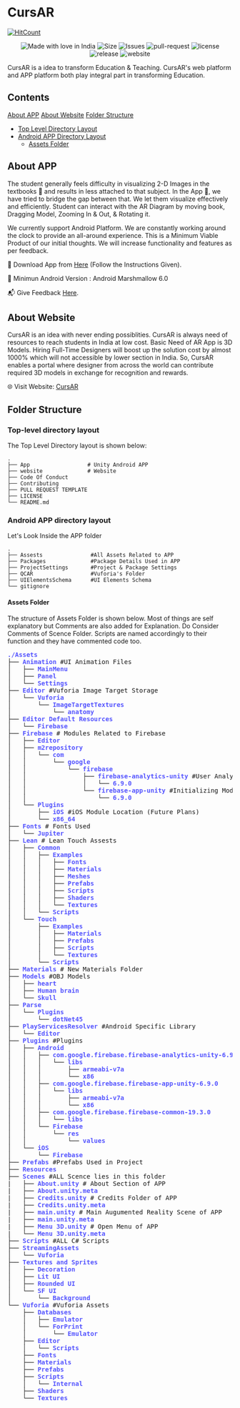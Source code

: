 # CursAR
[![HitCount](http://hits.dwyl.com/merrcury/merrcury/CursAR.svg)](http://hits.dwyl.com/merrcury/merrcury/CursAR)

<div align='center'>
 
![Made with love in India](https://madewithlove.now.sh/in?heart=true&colorA=%23000000&colorB=%230c0361&template=plastic)
![Size](https://img.shields.io/github/repo-size/merrcury/CursAR?style=plastic)
![Issues](https://img.shields.io/github/issues/merrcury/CursAR?style=plastic)
![pull-request](https://img.shields.io/github/issues-pr/merrcury/CursAR?style=plastic)
![license](https://img.shields.io/github/license/merrcury/CursAR?style=plastic)
![release](https://img.shields.io/github/v/release/merrcury/CursAR?include_prereleases&style=plastic)
![website](https://img.shields.io/website?down_color=red&down_message=offline&style=plastic&up_color=green&up_message=online&url=https%3A%2F%2Fteamcursar.firebaseapp.com%2F)

</div>


CursAR is a idea to transform Education & Teaching. CursAR's web platform and APP platform both play integral part in transforming Education. 

## Contents
[About APP](#about-app)
[About Website](#about-website)
[Folder Structure](#folder-structure)
  * [Top Level Directory Layout](#top-level-directory-layout)
  * [Android APP Directory Layout](#android-app-directory-layout)
     * [Assets Folder](#assets-folder)

## About APP
The student generally feels difficulty in visualizing 2-D Images in the textbooks :orange_book: and results in less attached to that subject. In the App :iphone:, we have tried to bridge the gap between that. We let them visualize effectively and efficiently. Student can interact with the AR Diagram by moving book, Dragging Model, Zooming In & Out, & Rotating it.
 
We currently support Android Platform. We are constantly working around the clock to provide an all-around experience. This is a Minimum Viable Product of our initial thoughts. We will increase functionality and features as per feedback.
 
:triangular_flag_on_post: Download App from [Here](http://bit.ly/cursARapp) (Follow the Instructions Given).

:rocket: Minimun Android Version : Android Marshmallow 6.0

:mailbox_with_mail: Give Feedback [Here](http://bit.ly/cursARweb).

## About Website
CursAR is an idea with never ending possiblities. CursAR is always need of resources to reach students in India at low cost. Basic Need of AR App is 3D Models. Hiring Full-Time Designers will boost up the solution cost by almost 1000% which will not accessible by lower section in India. So, CursAR enables a portal where designer from across the world can contribute required 3D models in exchange for recognition and rewards. 

:globe_with_meridians: Visit Website: [CursAR](http://bit.ly/cursARweb)


## Folder Structure

### Top-level directory layout
The Top Level Directory layout is shown below:

    .
    ├── App                  # Unity Android APP
    ├── website              # Website
    ├── Code Of Conduct               
    ├── Contributing                  
    ├── PULL REQUEST TEMPLATE         
    ├── LICENSE
    └── README.md

### Android APP directory layout
Let's Look Inside the APP folder

    .
    ├── Assests               #All Assets Related to APP
    ├── Packages              #Package Details Used in APP
    ├── ProjectSettings       #Project & Package Settings        
    ├── QCAR                  #Vuforia's Folder
    ├── UIElementsSchema      #UI Elements Schema
    └── gitignore

   #### Assets Folder
The structure of Assets Folder is shown below. Most of things are self explanatory but Comments are also added for Explanation. Do Consider Comments of Scence Folder. Scripts are named accordingly to their function and they have commented code too. 

<pre><font color="#5555FF"><b>./Assets</b></font> 
├── <font color="#5555FF"><b>Animation</b></font> #UI Animation Files
│   ├── <font color="#5555FF"><b>MainMenu</b></font>
│   ├── <font color="#5555FF"><b>Panel</b></font>
│   └── <font color="#5555FF"><b>Settings</b></font>
├── <font color="#5555FF"><b>Editor</b></font> #Vuforia Image Target Storage
│   └── <font color="#5555FF"><b>Vuforia</b></font>
│       └── <font color="#5555FF"><b>ImageTargetTextures</b></font>
│           └── <font color="#5555FF"><b>anatomy</b></font>
├── <font color="#5555FF"><b>Editor Default Resources</b></font> 
│   └── <font color="#5555FF"><b>Firebase</b></font>
├── <font color="#5555FF"><b>Firebase</b></font> # Modules Related to Firebase 
│   ├── <font color="#5555FF"><b>Editor</b></font>
│   ├── <font color="#5555FF"><b>m2repository</b></font>
│   │   └── <font color="#5555FF"><b>com</b></font>
│   │       └── <font color="#5555FF"><b>google</b></font>
│   │           └── <font color="#5555FF"><b>firebase</b></font>
│   │               ├── <font color="#5555FF"><b>firebase-analytics-unity</b></font> #User Analytics Module
│   │               │   └── <font color="#5555FF"><b>6.9.0</b></font>
│   │               └── <font color="#5555FF"><b>firebase-app-unity</b></font> #Initializing Module
│   │                   └── <font color="#5555FF"><b>6.9.0</b></font>
│   └── <font color="#5555FF"><b>Plugins</b></font>
│       ├── <font color="#5555FF"><b>iOS</b></font> #iOS Module Location (Future Plans)
│       └── <font color="#5555FF"><b>x86_64</b></font>
├── <font color="#5555FF"><b>Fonts</b></font> # Fonts Used
│   └── <font color="#5555FF"><b>Jupiter</b></font>
├── <font color="#5555FF"><b>Lean</b></font> # Lean Touch Assests
│   ├── <font color="#5555FF"><b>Common</b></font>
│   │   ├── <font color="#5555FF"><b>Examples</b></font>
│   │   │   ├── <font color="#5555FF"><b>Fonts</b></font>
│   │   │   ├── <font color="#5555FF"><b>Materials</b></font>
│   │   │   ├── <font color="#5555FF"><b>Meshes</b></font>
│   │   │   ├── <font color="#5555FF"><b>Prefabs</b></font>
│   │   │   ├── <font color="#5555FF"><b>Scripts</b></font>
│   │   │   ├── <font color="#5555FF"><b>Shaders</b></font>
│   │   │   └── <font color="#5555FF"><b>Textures</b></font>
│   │   └── <font color="#5555FF"><b>Scripts</b></font>
│   └── <font color="#5555FF"><b>Touch</b></font>
│       ├── <font color="#5555FF"><b>Examples</b></font>
│       │   ├── <font color="#5555FF"><b>Materials</b></font>
│       │   ├── <font color="#5555FF"><b>Prefabs</b></font>
│       │   ├── <font color="#5555FF"><b>Scripts</b></font>
│       │   └── <font color="#5555FF"><b>Textures</b></font>
│       └── <font color="#5555FF"><b>Scripts</b></font>
├── <font color="#5555FF"><b>Materials</b></font> # New Materials Folder
├── <font color="#5555FF"><b>Models</b></font> #OBJ Models
│   ├── <font color="#5555FF"><b>heart</b></font>
│   ├── <font color="#5555FF"><b>Human brain</b></font>
│   └── <font color="#5555FF"><b>Skull</b></font>
├── <font color="#5555FF"><b>Parse</b></font>
│   └── <font color="#5555FF"><b>Plugins</b></font>
│       └── <font color="#5555FF"><b>dotNet45</b></font>
├── <font color="#5555FF"><b>PlayServicesResolver</b></font> #Android Specific Library
│   └── <font color="#5555FF"><b>Editor</b></font>
├── <font color="#5555FF"><b>Plugins</b></font> #Plugins
│   ├── <font color="#5555FF"><b>Android</b></font>
│   │   ├── <font color="#5555FF"><b>com.google.firebase.firebase-analytics-unity-6.9.0</b></font>
│   │   │   └── <font color="#5555FF"><b>libs</b></font>
│   │   │       ├── <font color="#5555FF"><b>armeabi-v7a</b></font>
│   │   │       └── <font color="#5555FF"><b>x86</b></font>
│   │   ├── <font color="#5555FF"><b>com.google.firebase.firebase-app-unity-6.9.0</b></font>
│   │   │   └── <font color="#5555FF"><b>libs</b></font>
│   │   │       ├── <font color="#5555FF"><b>armeabi-v7a</b></font>
│   │   │       └── <font color="#5555FF"><b>x86</b></font>
│   │   ├── <font color="#5555FF"><b>com.google.firebase.firebase-common-19.3.0</b></font>
│   │   │   └── <font color="#5555FF"><b>libs</b></font>
│   │   └── <font color="#5555FF"><b>Firebase</b></font>
│   │       └── <font color="#5555FF"><b>res</b></font>
│   │           └── <font color="#5555FF"><b>values</b></font>
│   └── <font color="#5555FF"><b>iOS</b></font>
│       └── <font color="#5555FF"><b>Firebase</b></font>
├── <font color="#5555FF"><b>Prefabs</b></font> #Prefabs Used in Project
├── <font color="#5555FF"><b>Resources</b></font> 
├── <font color="#5555FF"><b>Scenes</b></font> #ALL Scence lies in this folder
|   ├── <font color="#5555FF"><b>About.unity</b></font> # About Section of APP
|   ├── <font color="#5555FF"><b>About.unity.meta</b></font>
|   ├── <font color="#5555FF"><b>Credits.unity</b></font> # Credits Folder of APP
|   ├── <font color="#5555FF"><b>Credits.unity.meta</b></font>
|   ├── <font color="#5555FF"><b>main.unity</b></font> # Main Augumented Reality Scene of APP
|   ├── <font color="#5555FF"><b>main.unity.meta</b></font>
|   ├── <font color="#5555FF"><b>Menu 3D.unity</b></font> # Open Menu of APP
|   └── <font color="#5555FF"><b>Menu 3D.unity.meta</b></font>
├── <font color="#5555FF"><b>Scripts</b></font> #ALL C# Scripts
├── <font color="#5555FF"><b>StreamingAssets</b></font>
│   └── <font color="#5555FF"><b>Vuforia</b></font>
├── <font color="#5555FF"><b>Textures and Sprites</b></font>
│   ├── <font color="#5555FF"><b>Decoration</b></font>
│   ├── <font color="#5555FF"><b>Lit UI</b></font>
│   ├── <font color="#5555FF"><b>Rounded UI</b></font>
│   └── <font color="#5555FF"><b>SF UI</b></font>
│       └── <font color="#5555FF"><b>Background</b></font>
└── <font color="#5555FF"><b>Vuforia</b></font> #Vuforia Assets
    ├── <font color="#5555FF"><b>Databases</b></font>
    │   ├── <font color="#5555FF"><b>Emulator</b></font>
    │   └── <font color="#5555FF"><b>ForPrint</b></font>
    │       └── <font color="#5555FF"><b>Emulator</b></font>
    ├── <font color="#5555FF"><b>Editor</b></font>
    │   └── <font color="#5555FF"><b>Scripts</b></font>
    ├── <font color="#5555FF"><b>Fonts</b></font>
    ├── <font color="#5555FF"><b>Materials</b></font>
    ├── <font color="#5555FF"><b>Prefabs</b></font>
    ├── <font color="#5555FF"><b>Scripts</b></font>
    │   └── <font color="#5555FF"><b>Internal</b></font>
    ├── <font color="#5555FF"><b>Shaders</b></font>
    └── <font color="#5555FF"><b>Textures</b></font>
</pre>
